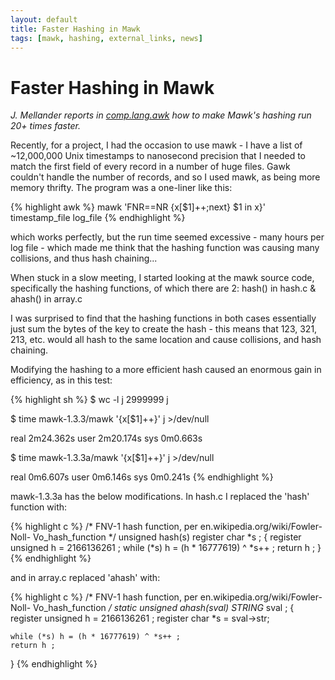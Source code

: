 ```yaml
---
layout: default
title: Faster Hashing in Mawk
tags: [mawk, hashing, external_links, news]
---
```


Faster Hashing in Mawk
======================

_J. Mellander reports in [comp.lang.awk][1] how to make Mawk's hashing
run 20+ times faster._

Recently, for a project, I had the occasion to use mawk - I have a list
of ~12,000,000 Unix timestamps to nanosecond precision that I needed
to match the first field of every record in a number of huge files.
Gawk couldn't handle the number of records, and so I used mawk, as being
more memory thrifty.  The program was a one-liner like this:

{% highlight awk %}
mawk 'FNR==NR {x[$1]++;next} $1 in x}' timestamp_file log_file
{% endhighlight %}

which works perfectly, but the run time seemed excessive - many hours
per log file - which made me think that the hashing function was causing
many collisions, and thus hash chaining...

When stuck in a slow meeting, I started looking at the mawk source
code, specifically the hashing functions, of which there are 2: hash()
in hash.c & ahash() in array.c

I was surprised to find that the hashing functions in both cases
essentially just sum the bytes of the key to create the hash - this
means that 123, 321, 213, etc. would all hash to the same location and
cause collisions, and hash chaining.

Modifying the hashing to a more efficient hash caused an enormous gain
in efficiency, as in this test:

{% highlight sh %}
$ wc -l j
2999999 j

$ time mawk-1.3.3/mawk '{x[$1]++}' j >/dev/null

real    2m24.362s
user    2m20.174s
sys     0m0.663s

$ time mawk-1.3.3a/mawk '{x[$1]++}' j >/dev/null

real    0m6.607s
user    0m6.146s
sys     0m0.241s
{% endhighlight %}

mawk-1.3.3a has the below modifications. In hash.c I replaced the 'hash'
function with:

{% highlight c %}
/*
FNV-1 hash function, per en.wikipedia.org/wiki/Fowler-Noll-
Vo_hash_function
*/
unsigned hash(s)
register char *s ;
{
	register unsigned h = 2166136261 ;
	while (*s) h = (h * 16777619) ^ *s++ ;
	return h ;
}
{% endhighlight %}

and in array.c replaced 'ahash' with:

{% highlight c %}
/*
FNV-1 hash function, per en.wikipedia.org/wiki/Fowler-Noll-
Vo_hash_function
*/
static unsigned ahash(sval)
STRING* sval ;
{
	register unsigned h = 2166136261 ;
	register char *s = sval->str;

	while (*s) h = (h * 16777619) ^ *s++ ;
	return h ; 
}
{% endhighlight %}

[1]: http://groups.google.com/group/comp.lang.awk/browse_thread/thread/0b9e369234f79bbe#

